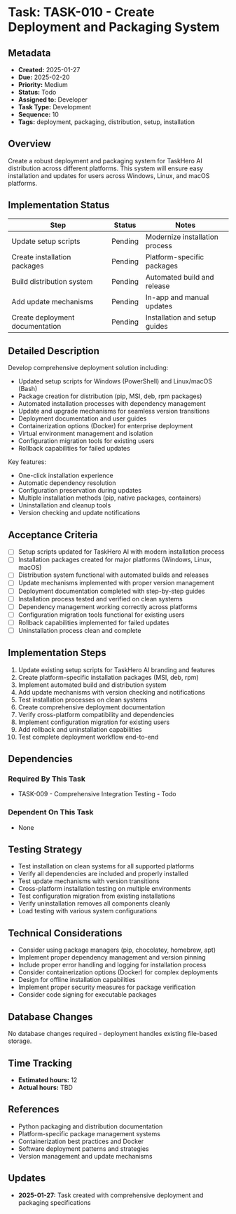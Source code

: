 # Task: TASK-010 - Create Deployment and Packaging System

## Metadata
- **Created:** 2025-01-27
- **Due:** 2025-02-20
- **Priority:** Medium
- **Status:** Todo
- **Assigned to:** Developer
- **Task Type:** Development
- **Sequence:** 10
- **Tags:** deployment, packaging, distribution, setup, installation

## Overview
Create a robust deployment and packaging system for TaskHero AI distribution across different platforms. This system will ensure easy installation and updates for users across Windows, Linux, and macOS platforms.

## Implementation Status
| Step | Status | Notes |
|------|--------|-------|
| Update setup scripts | Pending | Modernize installation process |
| Create installation packages | Pending | Platform-specific packages |
| Build distribution system | Pending | Automated build and release |
| Add update mechanisms | Pending | In-app and manual updates |
| Create deployment documentation | Pending | Installation and setup guides |

## Detailed Description
Develop comprehensive deployment solution including:
- Updated setup scripts for Windows (PowerShell) and Linux/macOS (Bash)
- Package creation for distribution (pip, MSI, deb, rpm packages)
- Automated installation processes with dependency management
- Update and upgrade mechanisms for seamless version transitions
- Deployment documentation and user guides
- Containerization options (Docker) for enterprise deployment
- Virtual environment management and isolation
- Configuration migration tools for existing users
- Rollback capabilities for failed updates

Key features:
- One-click installation experience
- Automatic dependency resolution
- Configuration preservation during updates
- Multiple installation methods (pip, native packages, containers)
- Uninstallation and cleanup tools
- Version checking and update notifications

## Acceptance Criteria
- [ ] Setup scripts updated for TaskHero AI with modern installation process
- [ ] Installation packages created for major platforms (Windows, Linux, macOS)
- [ ] Distribution system functional with automated builds and releases
- [ ] Update mechanisms implemented with proper version management
- [ ] Deployment documentation completed with step-by-step guides
- [ ] Installation process tested and verified on clean systems
- [ ] Dependency management working correctly across platforms
- [ ] Configuration migration tools functional for existing users
- [ ] Rollback capabilities implemented for failed updates
- [ ] Uninstallation process clean and complete

## Implementation Steps
1. Update existing setup scripts for TaskHero AI branding and features
2. Create platform-specific installation packages (MSI, deb, rpm)
3. Implement automated build and distribution system
4. Add update mechanisms with version checking and notifications
5. Test installation processes on clean systems
6. Create comprehensive deployment documentation
7. Verify cross-platform compatibility and dependencies
8. Implement configuration migration for existing users
9. Add rollback and uninstallation capabilities
10. Test complete deployment workflow end-to-end

## Dependencies
### Required By This Task
- TASK-009 - Comprehensive Integration Testing - Todo

### Dependent On This Task
- None

## Testing Strategy
- Test installation on clean systems for all supported platforms
- Verify all dependencies are included and properly installed
- Test update mechanisms with version transitions
- Cross-platform installation testing on multiple environments
- Test configuration migration from existing installations
- Verify uninstallation removes all components cleanly
- Load testing with various system configurations

## Technical Considerations
- Consider using package managers (pip, chocolatey, homebrew, apt)
- Implement proper dependency management and version pinning
- Include proper error handling and logging for installation process
- Consider containerization options (Docker) for complex deployments
- Design for offline installation capabilities
- Implement proper security measures for package verification
- Consider code signing for executable packages

## Database Changes
No database changes required - deployment handles existing file-based storage.

## Time Tracking
- **Estimated hours:** 12
- **Actual hours:** TBD

## References
- Python packaging and distribution documentation
- Platform-specific package management systems
- Containerization best practices and Docker
- Software deployment patterns and strategies
- Version management and update mechanisms

## Updates
- **2025-01-27:** Task created with comprehensive deployment and packaging specifications 